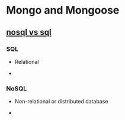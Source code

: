 # Mongo and Mongoose

## [nosql vs sql](https://www.thegeekstuff.com/2014/01/sql-vs-nosql-db/?utm_source=tuicool)

### SQL

  * Relational 

  * 




### NoSQL

  * Non-relational or distributed database

  * 